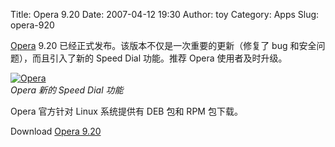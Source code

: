 Title: Opera 9.20
Date: 2007-04-12 19:30
Author: toy
Category: Apps
Slug: opera-920

[Opera](http://www.opera.com/) 9.20
已经正式发布。该版本不仅是一次重要的更新（修复了 bug
和安全问题），而且引入了新的 Speed Dial 功能。推荐 Opera
使用者及时升级。

[![Opera](http://i.linuxtoy.org/i/2007/04/opera-speeddial_s.jpg)](http://i.linuxtoy.org/i/2007/04/opera-speeddial.jpg)  
*Opera 新的 Speed Dial 功能*

Opera 官方针对 Linux 系统提供有 DEB 包和 RPM 包下载。

Download [Opera 9.20](http://www.opera.com/download/)
